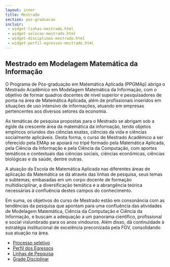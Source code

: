```yaml
---
layout: inner
title: Mestrado
section: pos-graduacao
incluir:
 - widget-linhas-mestrado.html
 - widget-selecao-mestrado.html
 - widget-disciplinas-mestrado.html
 - widget-perfil-egressos-mestrado.html
---
```


## Mestrado em Modelagem Matemática da Informação

O Programa de Pós-graduação em Matemática Aplicada (PPGMAp) abriga o
Mestrado Acadêmico em Modelagem Matemática da Informação, com o
objetivo de formar quadros docentes de nível superior e pesquisadores
de ponta na área de Matemática Aplicada, além de profissionais
inseridos em situações de uso intensivo de informações, atuando em
empresas pertencentes aos diversos setores da economia.
 
As temáticas de pesquisa propostas para o Mestrado se abrigam sob a
égide da crescente área da matemática da informação, tendo objetos
empíricos oriundos das ciências exatas, ciências da vida e ciências
socialmente aplicáveis. Desta forma, o curso de Mestrado Acadêmico a
ser oferecido pela EMAp se apoiará no tripé formado pela Matemática
Aplicada, pela Ciência da Informação e pela Ciência da Computação, com
aportes temáticos e contextuais das ciências sociais, ciências
econômicas, ciências biológicas e da saúde, dentre outras.
 
A atuação da Escola de Matemática Aplicada nas diferentes áreas de
aplicação da Matemática se dá através das linhas de pesquisa, seus
temas e subtemas; embasadas em um corpo docente de formação
multidisciplinar, a diversificação temática e a abrangência teórica
necessárias à confluência destes campos do conhecimento.
 
Em suma, os objetivos do curso de Mestrado estão em consonância com as
tendências da pesquisa que apontam para uma confluência das atividades
de Modelagem Matemática, Ciência da Computação e Ciência da
Informação, e buscam a adequação a um panorama científico,
profissional e social vislumbrado para os anos vindouros. Além disso,
dá continuidade à estratégia institucional de excelência preconizada
pela FGV, consolidando sua atuação na área.

   - [Processo seletivo](selecao.html)
   - [Perfil dos Egressos](perfil-egressos.html)
   - [Linhas de Pesquisa](linhas-pesquisa.html)
   - [Grade Disciplinar](disciplinas.html)

